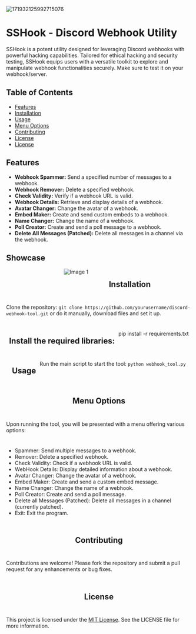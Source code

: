 ![171932125992715076](https://github.com/SavJas/LysHook-Utility/assets/86425637/825bf93b-25d9-4c0e-8341-53ffd4fe0e0d)

# SSHook - Discord Webhook Utility

SSHook is a potent utility designed for leveraging Discord webhooks with powerful hacking capabilities. Tailored for ethical hacking and security testing, SSHook equips users with a versatile toolkit to explore and manipulate webhook functionalities securely. Make sure to test it on your webhook/server.

## Table of Contents
- [Features](#features)
- [Installation](#installation)
- [Usage](#usage)
- [Menu Options](#menu-options)
- [Contributing](#contributing)
- [License](#license)
- [License](#images)

## Features
- **Webhook Spammer:** Send a specified number of messages to a webhook.
- **Webhook Remover:** Delete a specified webhook.
- **Check Validity:** Verify if a webhook URL is valid.
- **Webhook Details:** Retrieve and display details of a webhook.
- **Avatar Changer:** Change the avatar of a webhook.
- **Embed Maker:** Create and send custom embeds to a webhook.
- **Name Changer:** Change the name of a webhook.
- **Poll Creator:** Create and send a poll message to a webhook.
- **Delete All Messages (Patched):** Delete all messages in a channel via the webhook.


## Showcase

<div style="display: flex; flex-wrap: wrap; gap: 10px; justify-content: center;">
    <!-- First Row -->
    <div style="flex: 0 0 calc(33.33% - 10px); max-width: calc(33.33% - 10px); text-align: center;">
        <img src="https://github.com/SavJas/LysHook/assets/86425637/f2b4bdb8-cb46-4fa5-b1f9-e1db5562f982" alt="Image 1" style="max-width: 100%; height: auto;">
</div>
    
## Installation
Clone the repository: 
```git clone https://github.com/yourusername/discord-webhook-tool.git```
or do it manually, download files and set it up.

## Install the required libraries:
pip install -r requirements.txt

## Usage
Run the main script to start the tool:
```python webhook_tool.py```

## Menu Options
Upon running the tool, you will be presented with a menu offering various options:
- Spammer: Send multiple messages to a webhook.
- Remover: Delete a specified webhook.
- Check Validity: Check if a webhook URL is valid.
- WebHook Details: Display detailed information about a webhook.
- Avatar Changer: Change the avatar of a webhook.
- Embed Maker: Create and send a custom embed message.
- Name Changer: Change the name of a webhook.
- Poll Creator: Create and send a poll message.
- Delete all Messages (Patched): Delete all messages in a channel (currently patched).
- Exit: Exit the program.

## Contributing
Contributions are welcome! Please fork the repository and submit a pull request for any enhancements or bug fixes.

## License
This project is licensed under the [MIT License](https://github.com/SavJas/LysHook-Utility/blob/main/LICENSE). See the LICENSE file for more information.

